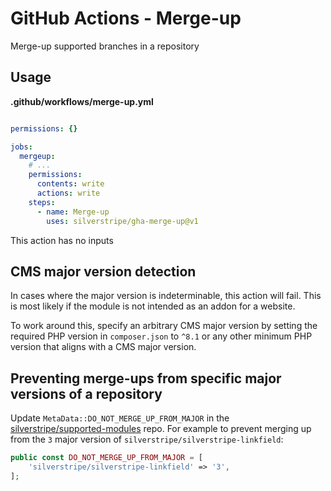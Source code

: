 # GitHub Actions - Merge-up

Merge-up supported branches in a repository

## Usage

**.github/workflows/merge-up.yml**
```yml

permissions: {}

jobs:
  mergeup:
    # ...
    permissions:
      contents: write
      actions: write
    steps:
      - name: Merge-up
        uses: silverstripe/gha-merge-up@v1
```

This action has no inputs

## CMS major version detection

In cases where the major version is indeterminable, this action will fail. This is most likely if the module is not intended as an addon for a website.

To work around this, specify an arbitrary CMS major version by setting the required PHP version in `composer.json` to `^8.1` or any other minimum PHP version that aligns with a CMS major version.

## Preventing merge-ups from specific major versions of a repository

Update `MetaData::DO_NOT_MERGE_UP_FROM_MAJOR` in the [silverstripe/supported-modules](https://github.com/silverstripe/supported-modules) repo. For example to prevent merging up from the `3` major version of `silverstripe/silverstripe-linkfield`:

```php
public const DO_NOT_MERGE_UP_FROM_MAJOR = [
    'silverstripe/silverstripe-linkfield' => '3',
];
```

